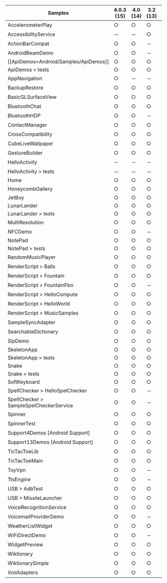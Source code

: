 |Samples             |4.0.3 (15)|4.0 (14)|3.2 (13)|3.1 (12)|3.0 (11)|2.3.3 (10)|2.2 (8)|2.1 (7)|1.6 (4)|1.5 (3)|
|--------------------|---|---|---|---|---|---|---|---|---|---|
|AccelerometerPlay   |○|○|○|○|○|○|－|－|－|－|
|AccessibilityService|－|－|○|○|○|○|－|－|－|－|
|ActionBarCompat     |○|○|－|－|－|－|－|－|－|－|
|AndroidBeamDemo     |○|○|－|－|－|－|－|－|－|－|
|[[ApiDemos>Android/Samples/ApiDemos]]|○|○|○|○|○|○|○|○|○|○|
|ApiDemos > tests    |○|○|○|○|○|○|○|○|○|○|
|AppNavigation|○|－|－|－|－|－|－|－|－|－|
|BackupRestore|○|○|○|○|○|○|○|－|－|－|
|BasicGLSurfaceView|○|○|○|○|○|－|－|－|－|－|
|BluetoothChat|○|○|○|○|○|○|○|○|－|－|
|BluetoothHDP|○|○|－|－|－|－|－|－|－|－|
|ContactManager|○|○|○|○|○|○|○|○|－|－|
|CrossCompatibility|○|○|○|○|○|○|－|－|－|－|
|CubeLiveWallpaper|○|○|○|○|○|○|○|○|－|－|
|GestureBuilder|○|○|○|○|○|○|○|○|○|－|
|HelloActivity|－|－|－|－|－|－|－|－|○|○|
|HelloActivity > tests|－|－|－|－|－|－|－|－|○|○|
|Home|○|○|○|○|○|○|○|○|○|○|
|HoneycombGallery|○|○|○|○|○|－|－|－|－|－|
|JetBoy|○|○|○|○|○|○|○|○|○|○|
|LunarLander|○|○|○|○|○|○|○|○|○|○|
|LunarLander > tests|○|○|○|○|○|○|○|○|○|○|
|MultiResolution|○|○|○|○|○|○|○|○|－|－|
|NFCDemo|○|○|－|－|－|－|－|－|－|－|
|NotePad|○|○|○|○|○|○|○|○|○|○|
|NotePad > tests|○|○|○|○|○|○|○|○|○|○|
|RandomMusicPlayer|○|○|○|－|－|－|－|－|－|－|
|RenderScript > Balls|○|○|○|○|○|－|－|－|－|－|
|RenderScript > Fountain|○|○|○|○|○|－|－|－|－|－|
|RenderScript > FountainFbo|○|○|－|－|－|－|－|－|－|－|
|RenderScript > HelloCompute|○|○|○|○|○|－|－|－|－|－|
|RenderScript > HelloWorld|○|○|○|○|○|－|－|－|－|－|
|RenderScript > MusicSamples|○|○|○|○|○|－|－|－|－|－|
|SampleSyncAdapter|○|○|○|○|○|○|○|○|－|－|
|SearchableDictionary|○|○|○|○|○|○|○|○|○|－|
|SipDemo|○|○|○|○||－|－|－|－|－|
|SkeletonApp|○|○|○|○|○|○|○|○|○|○|
|SkeletonApp > tests|○|○|○|○|○|○|○|○|○|○|
|Snake|○|○|○|○|○|○|○|○|○|○|
|Snake > tests|○|○|○|○|○|○|○|○|○|○|
|SoftKeyboard|○|○|○|○|○|○|○|○|○|○|
|SpellChecker > HelloSpelChecker|○|○|－|－|－|－|－|－|－|－|
|SpellChecker > SampleSpelCheckerService|○|○|－|－|－|－|－|－|－|－|
|Spinner|○|○|○|○|○|○|○|－|－|－|
|SpinnerTest|○|○|○|○|○|○|○|－|－|－|
|Support4Demos [Android Support]|○|○|○|○|○|○|○|○|○|－|
|Support13Demos [Android Support]|○|○|○|－|－|－|－|－|－|－|
|TicTacToeLib|○|○|○|○|○|○|○|－|－|－|
|TicTacToeMain|○|○|○|○|○|○|○|－|－|－|
|ToyVpn|○|○|－|－|－|－|－|－|－|－|
|TtsEngine|○|○|－|－|－|－|－|－|－|－|
|USB > AdbTest|○|○|○|○|－|－|－|－|－|－|
|USB > MissileLauncher|○|○|○|○|－|－|－|－|－|－|
|VoiceRecognitionService|○|○|○|○|○|○|○|－|－|－|
|VoicemailProviderDemo|○|○|－|－|－|－|－|－|－|－|
|WeatherListWidget|○|○|○|○|○|－|－|－|－|－|
|WiFiDirectDemo|○|○|－|－|－|－|－|－|－|－|
|WidgetPreview|○|○|○|○|○|－|－|－|－|－|
|Wiktionary|○|○|○|○|○|○|○|○|－|－|
|WiktionarySimple|○|○|○|○|○|○|○|○|－|－|
|XmlAdapters|○|○|○|○|○|－|－|－|－|－|

